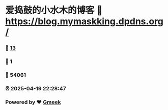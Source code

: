 # 爱捣鼓的小水木的博客 :link: https://blog.mymaskking.dpdns.org/ 
### :page_facing_up: [13](https://blog.mymaskking.dpdns.org//tag.html) 
### :speech_balloon: 1 
### :hibiscus: 54061 
### :alarm_clock: 2025-04-19 22:28:47 
### Powered by :heart: [Gmeek](https://github.com/Meekdai/Gmeek)
